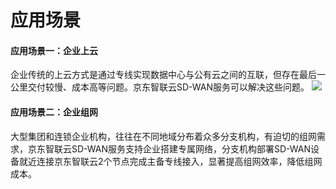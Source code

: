 # 应用场景
      
#### 应用场景一：企业上云
企业传统的上云方式是通过专线实现数据中心与公有云之间的互联，但存在最后一公里交付较慢、成本高等问题。京东智联云SD-WAN服务可以解决这些问题。
![](https://image/Hyper-Converged-IDC/SD-WAN/企业上云.png)


#### 应用场景二：企业组网
大型集团和连锁企业机构，往往在不同地域分布着众多分支机构，有迫切的组网需求，京东智联云SD-WAN服务支持企业搭建专属网络，分支机构部署SD-WAN设备就近连接京东智联云2个节点完成主备专线接入，显著提高组网效率，降低组网成本。
